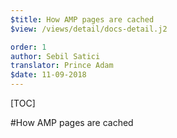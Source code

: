 ```yaml
---
$title: How AMP pages are cached
$view: /views/detail/docs-detail.j2

order: 1
author: Sebil Satici
translator: Prince Adam
$date: 11-09-2018
---
```


[TOC]

#How AMP pages are cached
